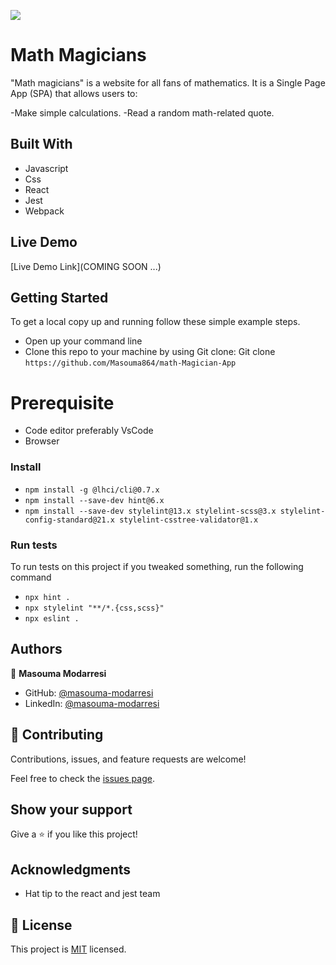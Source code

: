 ![](https://img.shields.io/badge/Microverse-blueviolet)

# Math Magicians

"Math magicians" is a website for all fans of mathematics. It is a Single Page App (SPA) that allows users to:

-Make simple calculations.
-Read a random math-related quote.

## Built With

- Javascript
- Css
- React
- Jest
- Webpack

## Live Demo

[Live Demo Link](COMING SOON ...)

## Getting Started

To get a local copy up and running follow these simple example steps.

- Open up your command line
- Clone this repo to your machine by using Git clone: Git clone `https://github.com/Masouma864/math-Magician-App`

# Prerequisite

- Code editor preferably VsCode
- Browser

### Install

- `npm install -g @lhci/cli@0.7.x`
- `npm install --save-dev hint@6.x`
- `npm install --save-dev stylelint@13.x stylelint-scss@3.x stylelint-config-standard@21.x stylelint-csstree-validator@1.x`

### Run tests

To run tests on this project if you tweaked something, run the following command

- `npx hint .`
- `npx stylelint "**/*.{css,scss}"`
- `npx eslint .`

## Authors

👤 **Masouma Modarresi**

- GitHub: [@masouma-modarresi](https://github.com/masouma864)
- LinkedIn: [@masouma-modarresi](https://www.linkedin.com/in/masouma-modarresi/)

## 🤝 Contributing

Contributions, issues, and feature requests are welcome!

Feel free to check the [issues page](https://github.com/Masouma864/math-Magician-App/issues).

## Show your support

Give a ⭐️ if you like this project!

## Acknowledgments

- Hat tip to the react and jest team

## 📝 License

This project is [MIT](./LICENSE) licensed.
